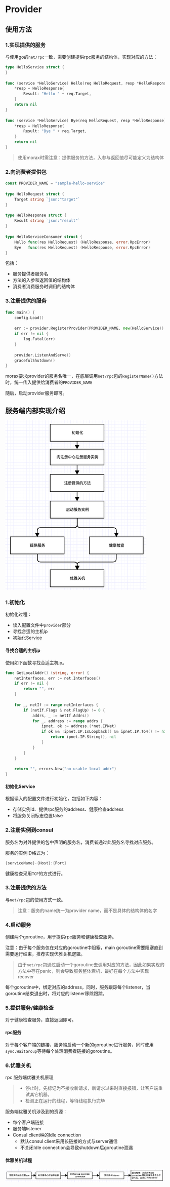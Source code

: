 # Provider

## 使用方法

### 1.实现提供的服务

与使用go的`net/rpc`一致，需要创建提供rpc服务的结构体，实现对应的方法：

```go
type HelloService struct {
}

func (service *HelloService) Hello(req HelloRequest, resp *HelloResponse) error {
	*resp = HelloResponse{
		Result: "Hello " + req.Target,
	}
	return nil
}

func (service *HelloService) Bye(req HelloRequest, resp *HelloResponse) error {
	*resp = HelloResponse{
		Result: "Bye " + req.Target,
	}
	return nil
}
```

> 使用morax时需注意：提供服务的方法，入参与返回值尽可能定义为结构体

### 2.向消费者提供包

```go
const PROVIDER_NAME = "sample-hello-service"

type HelloRequest struct {
	Target string `json:"target"`
}

type HelloResponse struct {
	Result string `json:"result"`
}

type HelloServiceConsumer struct {
	Hello func(res HelloRequest) (HelloResponse, error.RpcError)
	Bye   func(res HelloRequest) (HelloResponse, error.RpcError)
}
```

包括：

* 服务提供者服务名
* 方法的入参和返回值的结构体
* 消费者消费服务时调用的结构体

### 3.注册提供的服务

```go
func main() {
	config.Load()

	err := provider.RegisterProvider(PROVIDER_NAME, new(HelloService))
	if err != nil {
		log.Fatal(err)
	}

	provider.ListenAndServe()
	gracefulShutdown()
}
```

morax要求provider的服务名唯一，在底层调用`net/rpc`包的`RegisterName()`方法时，统一传入提供给消费者的`PROVIDER_NAME`	

随后，启动provider服务即可。

## 服务端内部实现介绍





![](./img/provider_sequence.png)

### 1.初始化

初始化过程：

* 读入配置文件中`provider`部分
* 寻找合适的主机ip
* 初始化Service

#### 寻找合适的主机ip

使用如下函数寻找合适主机ip。

```go
func GetLocalAddr() (string, error) {
	netInterfaces, err := net.Interfaces()
	if err != nil {
		return "", err
	}

	for _, netIf := range netInterfaces {
		if (netIf.Flags & net.FlagUp) != 0 {
			addrs, _ := netIf.Addrs()
			for _, address := range addrs {
				ipnet, ok := address.(*net.IPNet)
				if ok && !ipnet.IP.IsLoopback() && ipnet.IP.To4() != nil {
					return ipnet.IP.String(), nil
				}
			}
		}
	}

	return "", errors.New("no usable local addr")
}
```

#### 初始化Service

根据读入的配置文件进行初始化，包括如下内容：

* 存储实例id、提供rpc服务的address、健康检查address
* 将服务关闭标志位置false

### 2.注册实例到consul

服务名为对外提供的包中声明的服务名，消费者通过此服务名寻找对应服务。

服务的实例ID格式为：

```go
{serviceName}-{Host}:{Port}
```

健康检查采用`TCP`的方式进行。

### 3.注册提供的方法

与`net/rpc`包的使用方式一致。

> 注意：服务的name统一为provider name，而不是具体的结构体的名字

### 4.启动服务

创建两个goroutine，用于提供rpc服务和健康检查服务。

注意：由于每个服务仅在对应的goroutine中阻塞，main goroutine需要阻塞直到需要运行结束，推荐实现优雅关机逻辑。

>由于`net/rpc`包通过启动一个goroutine去调用对应的方法，因此如果实现的方法中存在panic，则会导致服务整体宕机，最好在每个方法中实现recover

每个goroutine中，绑定对应的address，同时，服务跟踪每个listener，当goroutine结束退出时，将对应的listener移除跟踪。

### 5.提供服务/健康检查

对于健康检查服务，直接返回即可。

#### rpc服务

对于每个客户端的链接，服务端启动一个新的goroutine进行服务，同时使用`sync.WaitGroup`等待每个处理消费者链接的goroutine。

### 6.优雅关机

rpc 服务端优雅关机原理

> - 停止时，先标记为不接收新请求，新请求过来时直接报错，让客户端重试其它机器。
> - 检测正在运行的线程，等待线程执行完毕

服务端优雅关机涉及到的资源：

* 每个客户端链接
* 服务端listener
* Consul client种的Idle connection
  * 默认consul client采用长链接的方式与server通信
  * 不关闭Idle connection会导致shutdown后goroutine泄漏

#### 优雅关机过程

![](./img/provider_shutdown.png)

